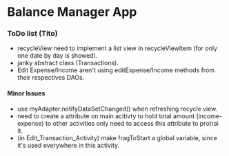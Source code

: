 # Balance Manager App

### ToDo list (Tito)

+ recycleView need to implement a list view in recycleViewItem (for only one date by day is showed).
+ janky abstract class (Transactions).
+ Edit Expense/Income aren't using editExpense/Income methods from their respectives DAOs.


#### Minor Issues
+ use  myAdapter.notifyDataSetChanged() when refreshing recycle view.
+ need to create a attribute on main acitivty to hold total amount (income-expense) to other activities only need to access this attribute to protrai it.
+ (in Edit_Transaction_Activity) make fragToStart a global variable, since it's used everywhere in this activity.

